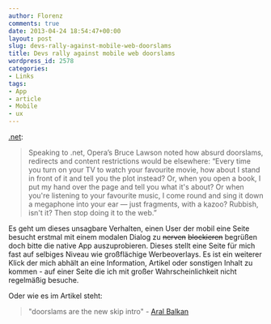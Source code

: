 ```yaml
---
author: Florenz
comments: true
date: 2013-04-24 18:54:47+00:00
layout: post
slug: devs-rally-against-mobile-web-doorslams
title: Devs rally against mobile web doorslams
wordpress_id: 2578
categories:
- Links
tags:
- App
- article
- Mobile
- ux
---
```


[.net](http://www.netmagazine.com/news/devs-rally-against-mobile-web-doorslams-132705):





> 
  
> 
> Speaking to .net, Opera’s Bruce Lawson noted how absurd doorslams, redirects and content restrictions would be elsewhere: “Every time you turn on your TV to watch your favourite movie, how about I stand in front of it and tell you the plot instead? Or, when you open a book, I put my hand over the page and tell you what it's about? Or when you're listening to your favourite music, I come round and sing it down a megaphone into your ear — just fragments, with a kazoo? Rubbish, isn't it? Then stop doing it to the web.”
> 
> 






Es geht um dieses unsagbare Verhalten, einen User der mobil eine Seite besucht erstmal mit einem modalen Dialog zu <strike>nerven</strike> <strike>blockieren</strike> begrüßen doch bitte die native App auszuprobieren. Dieses stellt eine Seite für mich fast auf selbiges Niveau wie großflächige Werbeoverlays. Es ist ein weiterer Klick der mich abhält an eine Information, Artikel oder sonstigen Inhalt zu kommen - auf einer Seite die ich mit großer Wahrscheinlichkeit nicht regelmäßig besuche.





Oder wie es im Artikel steht:





> 
  
> 
> "doorslams are the new skip intro" - [Aral Balkan](https://mobile.twitter.com/aral/status/284997435418370048)
> 
> 




